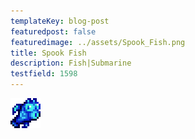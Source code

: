 ```yaml
---
templateKey: blog-post
featuredpost: false
featuredimage: ../assets/Spook_Fish.png
title: Spook Fish
description: Fish|Submarine
testfield: 1598
---
```

![Spook Fish](../assets/Spook_Fish.png)